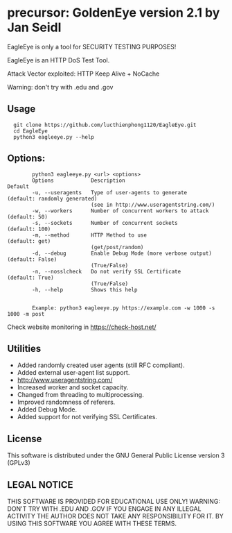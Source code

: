 # precursor: GoldenEye version 2.1 by Jan Seidl

EagleEye is only a tool for SECURITY TESTING PURPOSES!

EagleEye is an HTTP DoS Test Tool.

Attack Vector exploited: HTTP Keep Alive + NoCache

Warning: don't try with .edu and .gov

## Usage

      git clone https://github.com/lucthienphong1120/EagleEye.git
      cd EagleEye
      python3 eagleeye.py --help

## Options:
```
        python3 eagleeye.py <url> <options>
        Options            Description                                      Default
        -u, --useragents   Type of user-agents to generate                  (default: randomly generated)
                           (see in http://www.useragentstring.com/)
        -w, --workers      Number of concurrent workers to attack           (default: 50)
        -s, --sockets      Number of concurrent sockets                     (default: 100)
        -m, --method       HTTP Method to use                               (default: get)
                           (get/post/random)
        -d, --debug        Enable Debug Mode (more verbose output)          (default: False)
                           (True/False)
        -n, --nosslcheck   Do not verify SSL Certificate                    (default: True)
                           (True/False)
        -h, --help         Shows this help
        
        
        Example: python3 eagleeye.py https://example.com -w 1000 -s 1000 -m post
```

Check website monitoring in https://check-host.net/


## Utilities
   
* Added randomly created user agents (still RFC compliant).
* Added external user-agent list support.
* http://www.useragentstring.com/
* Increased worker and socket capacity.
* Changed from threading to multiprocessing.
* Improved randomness of referers.
* Added Debug Mode.
* Added support for not verifying SSL Certificates.


## License
This software is distributed under the GNU General Public License version 3 (GPLv3)

## LEGAL NOTICE
THIS SOFTWARE IS PROVIDED FOR EDUCATIONAL USE ONLY!
WARNING: DON'T TRY WITH .EDU AND .GOV
IF YOU ENGAGE IN ANY ILLEGAL ACTIVITY THE AUTHOR DOES NOT TAKE ANY RESPONSIBILITY FOR IT. 
BY USING THIS SOFTWARE YOU AGREE WITH THESE TERMS.

